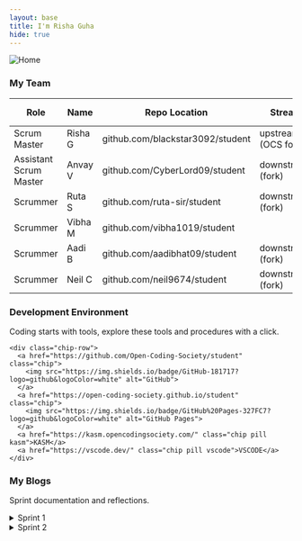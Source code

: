 ```yaml
---
layout: base
title: I'm Risha Guha
hide: true
---
```


<img src="{{ site.baseurl }}/images/00_rg_imgs/home.png" alt="Home">


<h3> My Team </h3>

| Role                   | Name     | Repo Location                                     | Stream                | Repo Name |
|------------------------|----------|---------------------------------------------------|-----------------------|-----------|
| Scrum Master           | Risha G  | github.com/blackstar3092/student                        | upstream (OCS fork)   | student   |
| Assistant Scrum Master| Anvay V  | github.com/CyberLord09/student                    | downstream (fork)     | student   |
| Scrummer               | Ruta S   | github.com/ruta-sir/student                      | downstream (fork)     | student   |
| Scrummer               | Vibha M  | github.com/vibha1019/student                                   |                       |           |
| Scrummer               | Aadi B   | github.com/aadibhat09/student                    | downstream (fork)     | student   |
| Scrummer               | Neil C   | github.com/neil9674/student                      | downstream (fork)     | student   |


<div class="glass-grid">
  <!-- Card 1: Development Environment -->
  <section class="glass-panel card-lg">
    <h3>Development Environment</h3>
    <p class="muted">Coding starts with tools, explore these tools and procedures with a click.</p>

    <div class="chip-row">
      <a href="https://github.com/Open-Coding-Society/student" class="chip">
        <img src="https://img.shields.io/badge/GitHub-181717?logo=github&logoColor=white" alt="GitHub">
      </a>
      <a href="https://open-coding-society.github.io/student" class="chip">
        <img src="https://img.shields.io/badge/GitHub%20Pages-327FC7?logo=github&logoColor=white" alt="GitHub Pages">
      </a>
      <a href="https://kasm.opencodingsociety.com/" class="chip pill kasm">KASM</a>
      <a href="https://vscode.dev/" class="chip pill vscode">VSCODE</a>
    </div>
  </section>

  <!-- Card 2: My Blogs -->
  <section class="glass-panel card-lg">
    <h3>My Blogs</h3>
    <p class="muted">Sprint documentation and reflections.</p>
    <details class="glass-accordion">
      <summary>Sprint 1</summary>
      <ul class="link-list">
        <li><a href="{{site.baseurl}}/sprint/1/tools">Tools Setup</a></li>
        <li><a href="{{site.baseurl}}/sprint/1/agile">Agile Methodology: A Mermaid-Based Overview and Manifesto Evidence</a></li>
        <li><a href="{{site.baseurl}}/sprint/1/lxd">Learning Experience Design: Feedback and Iteration</a></li>
        <li><a href="{{site.baseurl}}/sprint/1/javascript">JavaScript Frontend Basics and AI Evidence</a></li>
        <li><a href="{{site.baseurl}}/sprint/1/grading">Grading Issues</a></li>
      </ul>
    </details>
    <details class="glass-accordion">
      <summary>Sprint 2</summary>
      <ul class="link-list">
        <li><a href="{{site.baseurl}}/csa/unit_01/1_1">Intro to Algorithms and Programs</a></li>
        <li><a href="{{site.baseurl}}/csa/unit_01/1_2">Variables and Data Types</a></li>
      </ul>
    </details>
  </section>
</div>


<script src="https://utteranc.es/client.js"
        repo="blackstar3092/risha_guha_2026"
        issue-term="pathname"
        theme="preferred-color-scheme"
        crossorigin="anonymous"
        async>
</script>
